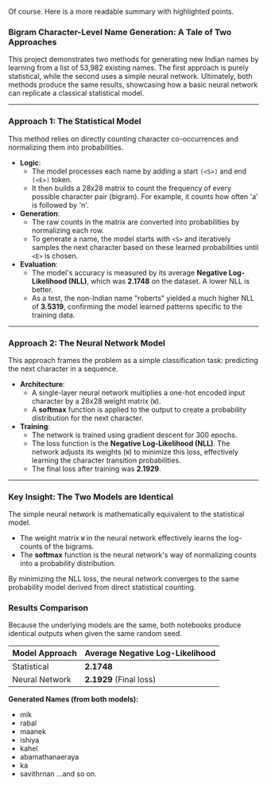 Of course. Here is a more readable summary with highlighted points.

### **Bigram Character-Level Name Generation: A Tale of Two Approaches**

This project demonstrates two methods for generating new Indian names by learning from a list of 53,982 existing names. The first approach is purely statistical, while the second uses a simple neural network. Ultimately, both methods produce the same results, showcasing how a basic neural network can replicate a classical statistical model.

---
### **Approach 1: The Statistical Model**

This method relies on directly counting character co-occurrences and normalizing them into probabilities.

* **Logic**:
    * The model processes each name by adding a start `(<S>)` and end `(<E>)` token.
    * It then builds a 28x28 matrix to count the frequency of every possible character pair (bigram). For example, it counts how often 'a' is followed by 'n'.
* **Generation**:
    * The raw counts in the matrix are converted into probabilities by normalizing each row.
    * To generate a name, the model starts with `<S>` and iteratively samples the next character based on these learned probabilities until `<E>` is chosen.
* **Evaluation**:
    * The model's accuracy is measured by its average **Negative Log-Likelihood (NLL)**, which was **2.1748** on the dataset. A lower NLL is better.
    * As a test, the non-Indian name "roberts" yielded a much higher NLL of **3.5319**, confirming the model learned patterns specific to the training data.

---
### **Approach 2: The Neural Network Model**

This approach frames the problem as a simple classification task: predicting the next character in a sequence.

* **Architecture**:
    * A single-layer neural network multiplies a one-hot encoded input character by a 28x28 weight matrix (`W`).
    * A **softmax** function is applied to the output to create a probability distribution for the next character.
* **Training**:
    * The network is trained using gradient descent for 300 epochs.
    * The loss function is the **Negative Log-Likelihood (NLL)**. The network adjusts its weights (`W`) to minimize this loss, effectively learning the character transition probabilities.
    * The final loss after training was **2.1929**.

---
### **Key Insight: The Two Models are Identical**

The simple neural network is mathematically equivalent to the statistical model.
* The weight matrix `W` in the neural network effectively learns the log-counts of the bigrams.
* The **softmax** function is the neural network's way of normalizing counts into a probability distribution.

By minimizing the NLL loss, the neural network converges to the same probability model derived from direct statistical counting.

### **Results Comparison**

Because the underlying models are the same, both notebooks produce identical outputs when given the same random seed.

| Model Approach | Average Negative Log-Likelihood |
| :--- | :--- |
| Statistical | **2.1748** |
| Neural Network | **2.1929** (Final loss) |

**Generated Names (from both models):**
* mik
* rabal
* maanek
* ishiya
* kahel
* abamathanaeraya
* ka
* savithrnan
...and so on.
